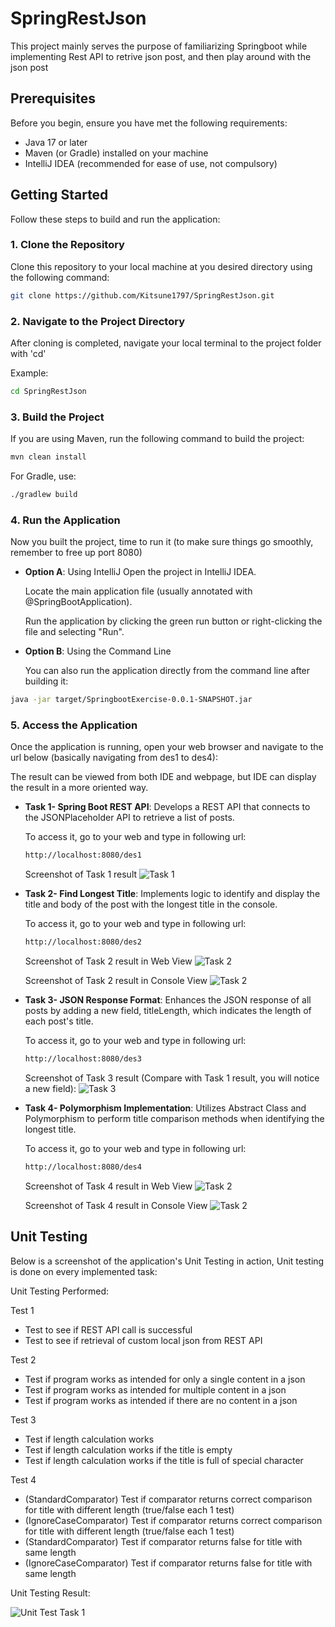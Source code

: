 # SpringRestJson

This project mainly serves the purpose of familiarizing Springboot while implementing Rest API to retrive json post, and then play around with the json post

## Prerequisites

Before you begin, ensure you have met the following requirements:

- Java 17 or later
- Maven (or Gradle) installed on your machine
- IntelliJ IDEA (recommended for ease of use, not compulsory)

## Getting Started

Follow these steps to build and run the application:

### 1. Clone the Repository

Clone this repository to your local machine at you desired directory using the following command:

```bash
git clone https://github.com/Kitsune1797/SpringRestJson.git
```

### 2. Navigate to the Project Directory
After cloning is completed, navigate your local terminal to the project folder with 'cd'

Example:
```bash
cd SpringRestJson
```

### 3. Build the Project
If you are using Maven, run the following command to build the project:

```bash
mvn clean install
```

For Gradle, use:
```bash
./gradlew build
```

### 4. Run the Application
Now you built the project, time to run it (to make sure things go smoothly, remember to free up port 8080)

- **Option A**: Using IntelliJ
  Open the project in IntelliJ IDEA.

  Locate the main application file (usually annotated with @SpringBootApplication).

  Run the application by clicking the green run button or right-clicking the file and selecting "Run".


- **Option B**: Using the Command Line
  
  You can also run the application directly from the command line after building it:
```bash
java -jar target/SpringbootExercise-0.0.1-SNAPSHOT.jar
```
### 5. Access the Application
Once the application is running, open your web browser and navigate to the url below (basically navigating from des1 to des4):

The result can be viewed from both IDE and webpage, but IDE can display the result in a more oriented way.

- **Task 1- Spring Boot REST API**: Develops a REST API that connects to the JSONPlaceholder API to retrieve a list of posts.
  
  To access it, go to your web and type in following url:
  ```bash
  http://localhost:8080/des1
  ```
  Screenshot of Task 1 result
  ![Task 1](images/Task1.png)


- **Task 2- Find Longest Title**: Implements logic to identify and display the title and body of the post with the longest title in the console.
  
  To access it, go to your web and type in following url:
  ```bash
  http://localhost:8080/des2
  ```
  Screenshot of Task 2 result in Web View
  ![Task 2](Images/Task2-WebView.png)
  
  Screenshot of Task 2 result in Console View
  ![Task 2](Images/Task2-ConsoleView.png)


- **Task 3- JSON Response Format**: Enhances the JSON response of all posts by adding a new field, titleLength, which indicates the length of each post's title.
  
  To access it, go to your web and type in following url:
  ```bash
  http://localhost:8080/des3
  ```
  Screenshot of Task 3 result (Compare with Task 1 result, you will notice a new field):
  ![Task 3](images/Task3.png)

- **Task 4- Polymorphism Implementation**: Utilizes Abstract Class and Polymorphism to perform title comparison methods when identifying the longest title.
  
  To access it, go to your web and type in following url:
  ```bash
  http://localhost:8080/des4
  ```
  Screenshot of Task 4 result in Web View
  ![Task 2](Images/Task4-WebView.png)
  
  Screenshot of Task 4 result in Console View
  ![Task 2](Images/Task4-ConsoleView.png)

## Unit Testing
Below is a screenshot of the application's Unit Testing in action, Unit testing is done on every implemented task:

Unit Testing Performed:

Test 1
- Test to see if REST API call is successful
- Test to see if retrieval of custom local json from REST API

Test 2
- Test if program works as intended for only a single content in a json
- Test if program works as intended for multiple content in a json
- Test if program works as intended if there are no content in a json

Test 3
- Test if length calculation works
- Test if length calculation works if the title is empty
- Test if length calculation works if the title is full of special character

Test 4
- (StandardComparator) Test if comparator returns correct comparison for title with different length (true/false each 1 test)
- (IgnoreCaseComparator) Test if comparator returns correct comparison for title with different length (true/false each 1 test)
- (StandardComparator) Test if comparator returns false for title with same length
- (IgnoreCaseComparator) Test if comparator returns false for title with same length

Unit Testing Result:

![Unit Test Task 1](images/UnitTesting.png)